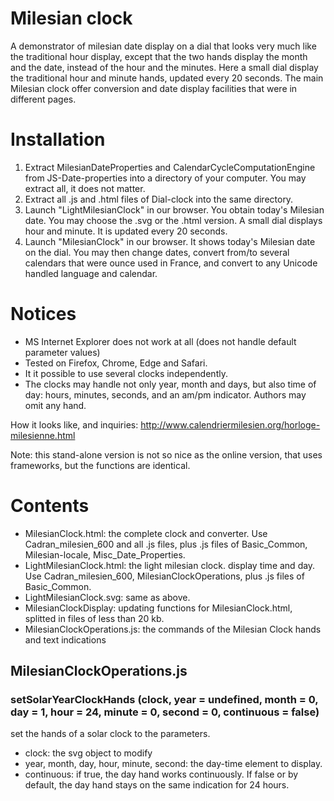 # Milesian clock

A demonstrator of milesian date display on a dial that looks very much like the traditional hour display, 
except that the two hands display the month and the date, instead of the hour and the minutes.
Here a small dial display the traditional hour and minute hands, updated every 20 seconds. 
The main Milesian clock offer conversion and date display facilities that were in different pages.

# Installation
1. Extract MilesianDateProperties and CalendarCycleComputationEngine from JS-Date-properties into a directory of your computer. 
You may extract all, it does not matter. 
1. Extract all .js and .html files of Dial-clock into the same directory. 
1. Launch "LightMilesianClock" in our browser. You obtain today's Milesian date. 
You may choose the .svg or the .html version.
A small dial displays hour and minute. It is updated every 20 seconds.
1. Launch "MilesianClock" in our browser. It shows today's Milesian date on the dial. You may then change dates, convert from/to several calendars that were ounce used in France, and convert to any Unicode handled language and calendar.

# Notices
  * MS Internet Explorer does not work at all (does not handle default parameter values)
  * Tested on Firefox, Chrome, Edge and Safari.
  * It it possible to use several clocks independently.
  * The clocks may handle not only year, month and days, but also time of day: hours, minutes, seconds, and an am/pm indicator. 
  Authors may omit any hand.

How it looks like, and inquiries: http://www.calendriermilesien.org/horloge-milesienne.html

Note: this stand-alone version is not so nice as the online version, that uses frameworks, but the functions are identical.

# Contents
 * MilesianClock.html: the complete clock and converter. Use Cadran_milesien_600 and all .js files, 
 plus .js files of Basic_Common, Milesian-locale, Misc_Date_Properties.
 * LightMilesianClock.html: the light milesian clock. display time and day. 
 Use Cadran_milesien_600, MilesianClockOperations, plus .js files of Basic_Common.
 * LightMilesianClock.svg: same as above.
 * MilesianClockDisplay: updating functions for MilesianClock.html,  
 splitted in files of less than 20 kb.
 * MilesianClockOperations.js: the commands of the Milesian Clock hands and text indications
 
 ## MilesianClockOperations.js
 ### setSolarYearClockHands (clock, year = undefined, month = 0, day = 1, hour = 24, minute = 0, second = 0, continuous = false)
 set the hands of a solar clock to the parameters. 
  * clock: the svg object to modify
  * year, month, day, hour, minute, second: the day-time element to display.
  * continuous: if true, the day hand works continuously. 
  If false or by default, the day hand stays on the same indication for 24 hours. 
